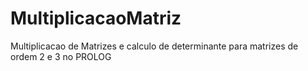 # MultiplicacaoMatriz
Multiplicacao de Matrizes e calculo de determinante para matrizes de ordem 2 e 3 no PROLOG
